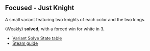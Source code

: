 ## Focused - Just Knight

A small variant featuring two knights of each color and the two kings.

(Weakly) **solved,** with a forced win for white in 3.

- [Variant Solve State table](https://docs.google.com/spreadsheets/d/1Nrm_4PXUPKv01YGhNtILbtzM6p_KXGLb26sMIYQwjGQ/view)
- [Steam guide](https://steamcommunity.com/sharedfiles/filedetails/?id=2232274959)
